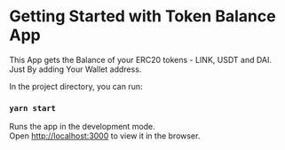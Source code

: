 # Getting Started with Token Balance App

This App gets the Balance of your ERC20 tokens - LINK, USDT and DAI. Just By adding Your Wallet address.

In the project directory, you can run:

### `yarn start`

Runs the app in the development mode.\
Open [http://localhost:3000](http://localhost:3000) to view it in the browser.
